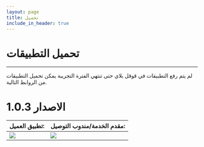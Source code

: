 ```yaml
---
layout: page
title: تحميل
include_in_header: true
---
```


# تحميل التطبيقات
-----
لم يتم رفع التطبيقات في قوقل بلاي حتى تنتهي الفترة التجريبة يمكن تحميل التطبيقات من الروابط التالية.
<br>

# الاصدار 1.0.3


| **تطبيق العميل:**  | **مقدم الخدمة/مندوب التوصيل:**   |
| ------------- | ------------- |
| <a id="raw-url" target="_blank" href="http://ersalye.github.io/apps/ersal.apk"><img src="http://ersalye.github.io/assets/playstore.png" /></a>  | <a id="raw-url" target="_blank" href="http://ersalye.github.io/apps/seller.apk"><img src="http://ersalye.github.io/assets/playstore.png" /></a> |


